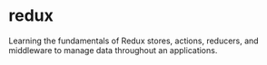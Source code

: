 # redux
Learning the fundamentals of Redux stores, actions, reducers, and middleware to manage data throughout an applications.
